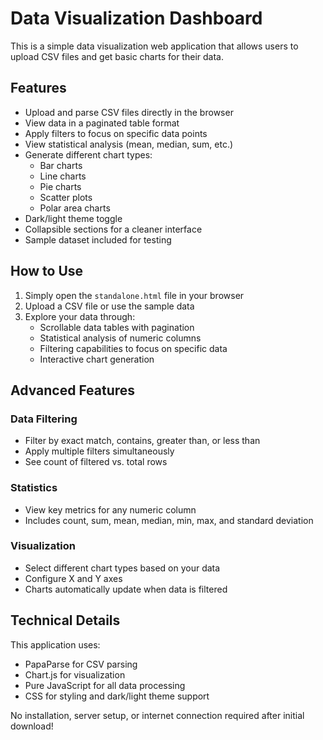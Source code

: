 # Data Visualization Dashboard


This is a simple data visualization web application that allows users to upload CSV files and get basic charts for their data.


## Features

- Upload and parse CSV files directly in the browser
- View data in a paginated table format
- Apply filters to focus on specific data points
- View statistical analysis (mean, median, sum, etc.)
- Generate different chart types:
  - Bar charts
  - Line charts
  - Pie charts
  - Scatter plots
  - Polar area charts
- Dark/light theme toggle
- Collapsible sections for a cleaner interface
- Sample dataset included for testing

## How to Use
1. Simply open the `standalone.html` file in your browser
2. Upload a CSV file or use the sample data
3. Explore your data through:
   - Scrollable data tables with pagination
   - Statistical analysis of numeric columns
   - Filtering capabilities to focus on specific data
   - Interactive chart generation

## Advanced Features

### Data Filtering
- Filter by exact match, contains, greater than, or less than
- Apply multiple filters simultaneously
- See count of filtered vs. total rows

### Statistics
- View key metrics for any numeric column
- Includes count, sum, mean, median, min, max, and standard deviation

### Visualization
- Select different chart types based on your data
- Configure X and Y axes
- Charts automatically update when data is filtered

## Technical Details

This application uses:
- PapaParse for CSV parsing
- Chart.js for visualization
- Pure JavaScript for all data processing
- CSS for styling and dark/light theme support

No installation, server setup, or internet connection required after initial download!
